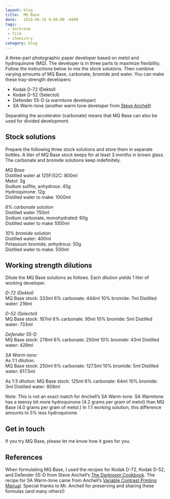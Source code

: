 ```yaml
---
layout: blog
title:  MQ Base
date:   2018-06-18 9:00:00 -0400
tags: 
 - darkroom 
 - film
 - chemistry
category: blog
---
```


A three-part photographic paper developer based on metol and hydroquinone (MQ). The developer is in three parts to maximize flexibility. Follow the instructions below to mix the stock solutions. Then combine varying amounts of MQ Base, carbonate, bromide and water. You can make these tray-strength developers:

- Kodak D-72 (Dektol)
- Kodak D-52 (Selectol)
- Defender 55-D (a warmtone developer)
- SA Warm-tone (another warm tone developer from [Steve Anchell](http://anchellworkshops.com/about/steve-anchell/))

Separating the accelerator (carbonate) means that MQ Base can also be used for divided development. 

## Stock solutions

Prepare the following three stock solutions and store them in separate bottles. A liter of MQ Base stock keeps for at least 3 months in brown glass. The carbonate and bromide solutions keep indefinitely.

*MQ Base*  
Distilled water at 125F/52C: 800ml  
Metol:                         3g  
Sodium sulfite, anhydrous: 45g  
Hydroquinone: 12g  
Distilled water to make: 1000ml  


*6% carbonate solution*  
Distilled water 750ml  
Sodium carbonate, monohydrated:	60g  
Distilled water to make 1000ml  

*10% bromide solution*  
Distilled water: 400ml  
Potassium bromide, anhydrous: 50g  
Distilled water to make: 500ml  

## Working strength dilutions

Dilute the MQ Base solutions as follows. Each dilution yields 1 liter of working developer.

*D-72 (Dektol)*  
MQ Base stock: 333ml
6% carbonate: 444ml
10% bromide: 7ml
Distilled water: 216ml

*D-52 (Selectol)*  
MQ Base stock: 167ml
6% carbonate: 95ml
10% bromide: 5ml
Distilled water: 733ml

*Defender 55-D*  
MQ Base stock: 278ml
6% carbonate: 250ml
10% bromide: 43ml
Distilled water: 429ml

*SA Warm-tone:*  
As 1:1 dilution:  
MQ Base stock: 250ml
6% carbonate: 127.5ml
10% bromide: 5ml
Distilled water: 617.5ml

As 1:3 dilution:
MQ Base stock: 125ml
6% carbonate: 64ml
10% bromide: 3ml
Distilled water: 808ml

Note: This is not an exact match for Anchell’s SA Warm-tone. SA Warmtone has a teensy bit more hydroquinone (4.2 grams per gram of metol) than MQ Base (4.0 grams per gram of metol.) In 1:1 working solution, this difference amounts to 5%  less hydroquinone. 

## Get in touch
If you try MQ Base, please let me know how it goes for you. 

## References

When formulating MQ Base, I used the recipes for Kodak D-72, Kodak D-52, and Defender 55-D from Steve Anchell’s [The Darkroom Cookbook](https://www.amazon.com/gp/product/1138959189/). The recipe for SA Warm-tone came from Anchell’s [Variable Contrast Printing Manual](https://www.amazon.com/gp/product/0240802594/). Special thanks to Mr. Anchell for preserving and sharing these formulas (and many others!)